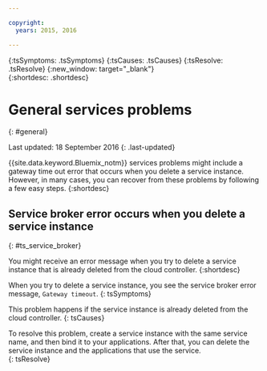 ```yaml
---

copyright:
  years: 2015, 2016

---
```




{:tsSymptoms: .tsSymptoms} 
{:tsCauses: .tsCauses} 
{:tsResolve: .tsResolve} 
{:new_window: target="_blank"}  
{:shortdesc: .shortdesc}


# General services problems
{: #general}

Last updated: 18 September 2016
{: .last-updated}

{{site.data.keyword.Bluemix_notm}} services problems might include a gateway time out error that occurs when you delete a service instance. However, in many cases, you can recover from these problems by following a few easy steps.
{:shortdesc}

## Service broker error occurs when you delete a service instance
{: #ts_service_broker}

You might receive an error message when you try to delete a service instance that is already deleted from the cloud controller.
{:shortdesc}


When you try to delete a service instance, you see the service broker error message, `Gateway timeout`.
{: tsSymptoms}


This problem happens if the service instance is already deleted from the cloud controller.
{: tsCauses}


To resolve this problem, create a service instance with the same service name, and then bind it to your applications. After that, you can delete the service instance and the applications that use the service.   
{: tsResolve}


